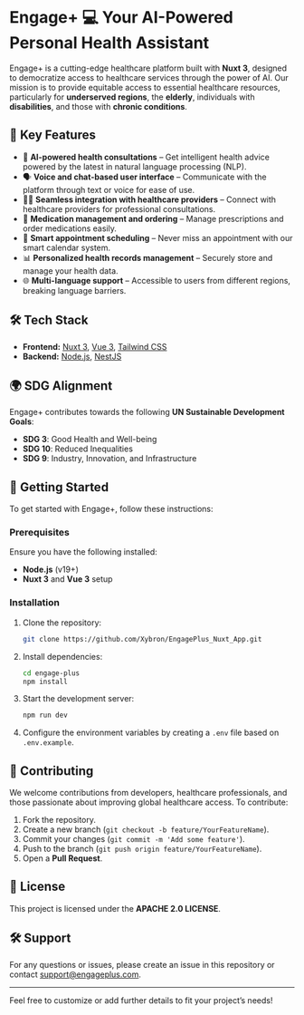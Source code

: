 
# Engage+ 💻 Your AI-Powered Personal Health Assistant

Engage+ is a cutting-edge healthcare platform built with **Nuxt 3**, designed to democratize access to healthcare services through the power of AI. Our mission is to provide equitable access to essential healthcare resources, particularly for **underserved regions**, the **elderly**, individuals with **disabilities**, and those with **chronic conditions**.


## 🌟 Key Features

- 🤖 **AI-powered health consultations** – Get intelligent health advice powered by the latest in natural language processing (NLP).
- 🗣️ **Voice and chat-based user interface** – Communicate with the platform through text or voice for ease of use.
- 👨‍⚕️ **Seamless integration with healthcare providers** – Connect with healthcare providers for professional consultations.
- 💊 **Medication management and ordering** – Manage prescriptions and order medications easily.
- 📅 **Smart appointment scheduling** – Never miss an appointment with our smart calendar system.
- 📊 **Personalized health records management** – Securely store and manage your health data.
- 🌐 **Multi-language support** – Accessible to users from different regions, breaking language barriers.

## 🛠 Tech Stack

- **Frontend:** [Nuxt 3](https://nuxt.com/), [Vue 3](https://vuejs.org/), [Tailwind CSS](https://tailwindcss.com/)
- **Backend:** [Node.js](https://nodejs.org/), [NestJS](https://nestjs.com/)


## 🌍 SDG Alignment

Engage+ contributes towards the following **UN Sustainable Development Goals**:

- **SDG 3**: Good Health and Well-being
- **SDG 10**: Reduced Inequalities
- **SDG 9**: Industry, Innovation, and Infrastructure


## 🚀 Getting Started

To get started with Engage+, follow these instructions:

### Prerequisites

Ensure you have the following installed:

- **Node.js** (v19+)
- **Nuxt 3** and **Vue 3** setup

### Installation

1. Clone the repository:

   ```bash
   git clone https://github.com/Xybron/EngagePlus_Nuxt_App.git
   ```

2. Install dependencies:

   ```bash
   cd engage-plus
   npm install
   ```

3. Start the development server:

   ```bash
   npm run dev
   ```

4. Configure the environment variables by creating a `.env` file based on `.env.example`.

## 🤝 Contributing

We welcome contributions from developers, healthcare professionals, and those passionate about improving global healthcare access. To contribute:

1. Fork the repository.
2. Create a new branch (`git checkout -b feature/YourFeatureName`).
3. Commit your changes (`git commit -m 'Add some feature'`).
4. Push to the branch (`git push origin feature/YourFeatureName`).
5. Open a **Pull Request**.



## 📄 License

This project is licensed under the **APACHE 2.0 LICENSE**.

## 🛠 Support

For any questions or issues, please create an issue in this repository or contact [support@engageplus.com](mailto:support@engageplus.com).

---

Feel free to customize or add further details to fit your project’s needs!